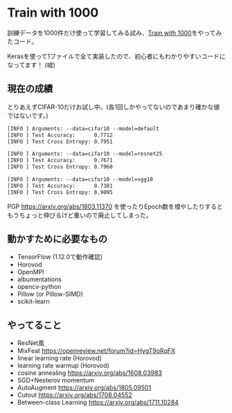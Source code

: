 # Train with 1000

訓練データを1000件だけ使って学習してみる試み、[Train with 1000](http://www.ok.sc.e.titech.ac.jp/~mtanaka/proj/train1000/)をやってみたコード。

Kerasを使って1ファイルで全て実装したので、初心者にもわかりやすいコードになってます！ (嘘)

## 現在の成績

とりあえずCIFAR-10だけお試し中。(各1回しかやってないのであまり確かな値ではないです。)

```txt
[INFO ] Arguments: --data=cifar10 --model=default
[INFO ] Test Accuracy:      0.7712
[INFO ] Test Cross Entropy: 0.7951
```

```txt
[INFO ] Arguments: --data=cifar10 --model=resnet25
[INFO ] Test Accuracy:      0.7671
[INFO ] Test Cross Entropy: 0.7960
```

```txt
[INFO ] Arguments: --data=cifar10 --model=vgg10
[INFO ] Test Accuracy:      0.7381
[INFO ] Test Cross Entropy: 0.9095
```

PGP <https://arxiv.org/abs/1803.11370> を使ったりEpoch数を増やしたりするともうちょっと伸びるけど重いので廃止してしまった。

## 動かすために必要なもの

- TensorFlow (1.12.0で動作確認)
- Horovod
- OpenMPI
- albumentations
- opencv-python
- Pillow (or Pillow-SIMD)
- scikit-learn

## やってること

- ResNet風
- MixFeat <https://openreview.net/forum?id=HygT9oRqFX>
- linear learning rate (Horovod)
- learning rate warmup (Horovod)
- cosine annealing <https://arxiv.org/abs/1608.03983>
- SGD+Nesterov momentum
- AutoAugment <https://arxiv.org/abs/1805.09501>
- Cutout <https://arxiv.org/abs/1708.04552>
- Between-class Learning <https://arxiv.org/abs/1711.10284>

